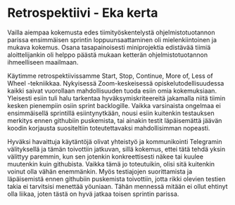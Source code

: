 # Retrospektiivi - Eka kerta

Vailla aiempaa kokemusta edes tiimityöskentelystä ohjelmistotuotannon parissa ensimmäisen sprintin loppuunsaattaminen oli mielenkiintoinen ja mukava kokemus. Osana tasapainoisesti miniprojektia edistävää tiimiä aloittelijankin oli helppo päästä mukaan ketterän ohjelmistotuotannon ihmeelliseen maailmaan.

Käytimme retrospektiivissamme Start, Stop, Continue, More of, Less of Wheel -tekniikkaa. Nykyisessä Zoom-keskeisessä opiskelutodellisuudessa kaikki saivat vuorollaan mahdollisuuden tuoda esiin omia kokemuksiaan. Yleisesti esiin tuli halu tarkentaa hyväksymiskriteereitä jakamalla niitä tiimin kesken pienempiin osiin sprint backlogille. Vaikka varsinaista ongelmaa ei ensimmäisellä sprintillä esiintynytkään, nousi esiin kuitenkin testauksen merkitys ennen githubiin puskemista, tai ainakin testit läpäisemättä jäävän koodin korjausta suositeltiin toteutettavaksi mahdollisimman nopeasti.

Hyväksi havaittuja käytäntöjä olivat yhteistyö ja kommunikointi Telegramin välityksellä ja tämän toivottiin jatkuvan, sillä kokemus, ettei tätä tehdä yksin välittyy paremmin, kun sen jotenkin konkreettisesti näkee tai kuulee muutenkin kuin githubista. Vaikka tämä jo toteutuikin, olisi sitä kuitenkin voinut olla vähän enemmänkin. Myös testiajojen suorittamista ja läpäisemistä ennen githubiin puskemista toivottiin, jotta rikki olevien testien takia ei tarvitsisi menettää yöuniaan. Tähän mennessä mitään ei ollut ehtinyt olla liikaa, joten tästä on hyvä jatkaa toisen sprintin parissa.
